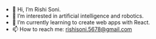 - 👋 Hi, I’m Rishi Soni.
- 👀 I’m interested in artificial intelligence and robotics.
- 🌱 I’m currently learning to create web apps with React.
- 📫 How to reach me: rishisoni.5678@gmail.com

<!---
rishiso/rishiso is a ✨ special ✨ repository because its `README.md` (this file) appears on your GitHub profile.
You can click the Preview link to take a look at your changes.
--->
